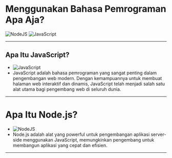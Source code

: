 # Menggunakan Bahasa Pemrograman Apa Aja?
![NodeJS](https://img.shields.io/badge/node.js-6DA55F?style=for-the-badge&logo=node.js&logoColor=white)
![JavaScript](https://img.shields.io/badge/javascript-%23323330.svg?style=for-the-badge&logo=javascript&logoColor=%23F7DF1E)

---

## Apa Itu JavaScript?
- ![JavaScript](https://img.shields.io/badge/javascript-%23323330.svg?style=for-the-badge&logo=javascript&logoColor=%23F7DF1E)
- JavaScript adalah bahasa pemrograman yang sangat penting dalam pengembangan web modern. Dengan kemampuannya untuk membuat halaman web interaktif dan dinamis, JavaScript telah menjadi salah satu alat utama bagi pengembang web di seluruh dunia.

---

# Apa Itu Node.js?
- ![NodeJS](https://img.shields.io/badge/node.js-6DA55F?style=for-the-badge&logo=node.js&logoColor=white)
- Node.js adalah alat yang powerful untuk pengembangan aplikasi server-side menggunakan JavaScript, memungkinkan pengembang untuk membangun aplikasi yang cepat dan efisien.

---

#

